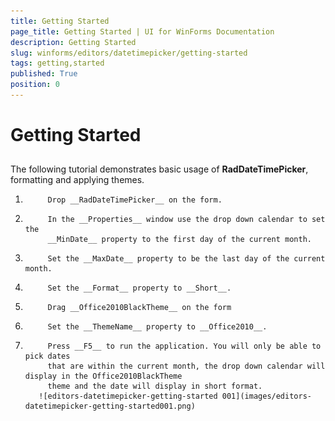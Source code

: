 ```yaml
---
title: Getting Started
page_title: Getting Started | UI for WinForms Documentation
description: Getting Started
slug: winforms/editors/datetimepicker/getting-started
tags: getting,started
published: True
position: 0
---
```


# Getting Started



## 

The following tutorial demonstrates basic usage of __RadDateTimePicker__, formatting and applying themes.

1. 
          	Drop __RadDateTimePicker__ on the form.
          

1. 
          	In the __Properties__ window use the drop down calendar to set the
          	__MinDate__ property to the first day of the current month.
          

1. 
          	Set the __MaxDate__ property to be the last day of the current month.
          

1. 
          	Set the __Format__ property to __Short__.
          

1. 
          	Drag __Office2010BlackTheme__ on the form
          

1. 
          	Set the __ThemeName__ property to __Office2010__.
          

1. 
          	Press __F5__ to run the application. You will only be able to pick dates
          	that are within the current month, the drop down calendar will display in the Office2010BlackTheme
          	theme and the date will display in short format.
          ![editors-datetimepicker-getting-started 001](images/editors-datetimepicker-getting-started001.png)
